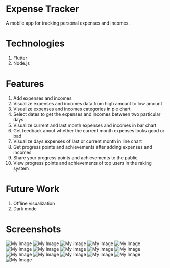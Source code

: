 # Expense Tracker
A mobile app for tracking personal expenses and incomes.

# Technologies
1. Flutter
2. Node.js

# Features
1. Add expenses and incomes
2. Visualize expenses and incomes data from high amount to low amount 
3. Visualize expenses and incomes categories in pie chart 
4. Select dates to get the expenses and incomes between two particular days
5. Visualize current and last month expenses and incomes in bar chart 
6. Get feedback about whether the current month expenses looks good or bad
7. Visualize days expenses of last or current month in line chart
8. Get progress points and achievements after adding expenses and incomes
9. Share your progress points and achievements to the public
10. View progress points and achievements of top users in the raking system

# Future Work
1. Offline visualization
2. Dark mode

# Screenshots
![My Image](image/help/BarChart.png)
![My Image](image/help/Category.png)
![My Image](image/help/HomePageCongratulation.png)
![My Image](image/help/ExpenseCategory.png)
![My Image](image/help/IncomeCategory.png)
![My Image](image/help/Screenshot_1659363903.png)
![My Image](image/help/AddExpense.png)
![My Image](image/help/SearchExpense.png)
![My Image](image/help/SearchedExpense.png)
![My Image](image/help/ExpensePageCongratulation.png)
![My Image](image/help/Incomes.png)
![My Image](image/help/AddIncome.png)
![My Image](image/help/ProgressPage.png)
![My Image](image/help/AchievementPage.png)
![My Image](image/help/AchievementDetail.png)
![My Image](image/help/RankingPage.png)
